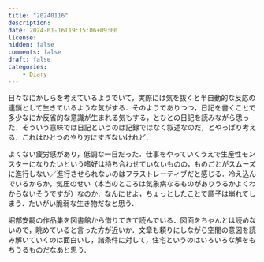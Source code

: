 ```yaml
---
title: "20240116"
description: 
date: 2024-01-16T19:15:06+09:00
license: 
hidden: false
comments: false
draft: false
categories: 
    - Diary
---
```


日々なにかしらを考えているようでいて，実際には気を抜くと半自動的な反応の連鎖として生きているような気がする．そのようでありつつ，日記を書くことで多少なにか反省的な意識が生まれる気もする，とひとの日記を読みながら思った．そういう意味では日記というのは記録ではなく叙述なのだ，とやっぱり考える．これはひとつのやり方にすぎないけれど．

よくない疲労感があり，低調な一日だった．仕事をやっていくうえで生産性モンスターになりたいという嗜好は持ち合わせていないものの，ものごとがスムーズに進行しない／進行させられないのはフラストレーティブだと感じる．冷え込んでいるからか，気圧のせい（本当のところは気象病なるものがありうるかよくわからないそうですが）なのか．なんにせよ，ちょっとしたことで調子は崩れてしまう．たいがい脆弱な生き物だなと思う．

堀部安嗣の作品集を図書館から借りてきて読んでいる．図面をちゃんとは読めないので，眺めていると言った方が近いか．文章も頼りにしながら空間の意図を読み解いていくのは面白いし，諸条件に対して，住宅というのはいろいろな解をもちうるものだなあと思う．


